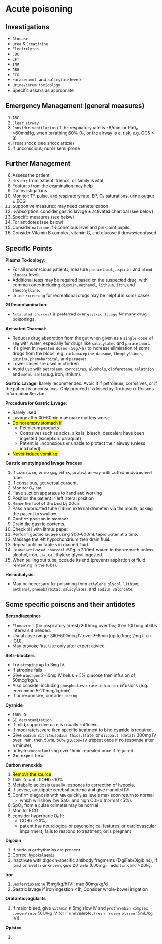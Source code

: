 
# **Acute poisoning**

## **Investigations**

- `Glucose`
- `Urea` & `Creatinine` 
- `Electrolytes`
- `CBC`
- `LFT`
- `INR`
- `ABG` 
- `ECG`
- `Paracetamol`, and `salicylate` levels
- `Urine/serum toxicology`
- Speciﬁc assays as appropriate

## **Emergency Management** (general measures)

1. `ABC`
2. `Clear airway`
3. `Consider ventilation` (if the respiratory rate is <8/min, or PaO₂ <60mmHg, when breathing 60% O₂, or the airway is at risk, e.g. GCS ≤ 8)
4. Treat shock (see shock article)
5. If unconscious, nurse semi-prone

## Further Management

6. Assess the patient
7. `History` from patient, friends, or family is vital
8. Features from the examination may help
9. Do Investigations
10. Monitor: T°, pulse, and respiratory rate, BP, O₂ saturations, urine output ± ECG 
11. Supportive measures: may need catheterization
12. ↓Absorption: consider gastric lavage ± activated charcoal (see below)
13. Speciﬁc measures (see below)
14. For antidotes (see below)
15. Consider `naloxone` if ↓conscious level and pin-point pupils 
16. Consider Vitamin B complex, vitamin C, and glucose if drowsy/confused

## **Speciﬁc Points**

**Plasma Toxicology**: 
- For all unconscious patients, measure `paracetamol`, `aspirin`, and `blood glucose` levels.
- Additional tests may be required based on the suspected drug, with common ones including `digoxin`, `methanol`, `lithium`, `iron`, and `theophylline`. 
- `Urine screening` for recreational drugs may be helpful in some cases.

**GI Decontamination**: 
- `Activated charcoal` is preferred over `gastric lavage` for many drug poisonings.

**Activated Charcoal**: 
- Reduces drug absorption from the gut when given as a `single dose of 50g` with water, especially for drugs like `salicylates` and `paracetamol`. 
- It's given in `repeated doses (50g/4h)` to increase elimination of some drugs from the blood, e.g. `carbamazepine`, `dapsone`, `theophyllines`, `quinine`, `phenobarbital`, and `paraquat`.
- Lower doses are used in children
- Avoid use with `petroleum`, `corrosives`, `alcohols`, `clofenotane`, `malathion` and `metal salts`(e.g. iron, lithium).

**Gastric Lavage**: Rarely recommended. Avoid it if petroleum, corrosives, or if the patient is unconscious. Only proceed if advised by Toxbase or Poisons Information Service.

**Procedure for Gastric Lavage**: 
- Rarely used
- Lavage after 30–60min may make matters worse
- <mark>Do not empty stomach if </mark>
	- Petroleum products
	- Corrosives such as acids, alkalis, bleach, descalers have been ingested (exception: paraquat), 
	- Patient is unconscious or unable to protect their airway (unless intubated)
- <mark> Never induce vomiting. </mark>

**Gastric emptying and lavage Process**

1. If comatose, or no gag reflex, protect airway with cuffed endotracheal tube. 
2. If conscious, get verbal consent.
3. Monitor O₂ sat.
4. Have suction apparatus to hand and working
5. Position the patient in left lateral position.
6. Raise the foot of the bed by 20cm.
7. Pass a lubricated tube (14mm external diameter) via the mouth, asking the patient to swallow.
8. Confirm position in stomach
9. Drain the gastric contents.
10. Check pH with litmus paper.
11. Perform gastric lavage using 300–600mL tepid water at a time. 
12. Massage the left hypochondrium then drain fluid.
13. Repeat until no tablets in drained fluid.
14. Leave `activated charcoal` (50g in 200mL water) in the stomach unless alcohol, iron, Li+, or ethylene glycol ingested.
15. When pulling out tube, occlude its end (prevents aspiration of fluid remaining in the tube).


**Hemodialysis**: 
- May be necessary for poisoning from `ethylene glycol`, `lithium`, `methanol`, `phenobarbital`, `salicylates`, and `sodium valproate`.


## **Some specific poisons and their antidotes**

**Benzodiazepines** 
- `Flumazenil` (for respiratory arrest) 200mcg over 15s; then 100mcg at 60s intervals if needed. 
- Usual dose range: 300–600mcg IV over 3–6min (up to 1mg; 2mg if on ICU). 
- May provoke fits. Use only after expert advice.

**Beta-blockers**
- Try `atropine` up to 3mg IV. 
- If atropine fails
- Give `glucagon` 2–10mg IV bolus + 5% glucose  then infusion of 50mcg/kg/h. 
- Also consider including `phosphodiesterase inhibitor` infusions (e.g. enoximone 5–20mcg/kg/min). 
- If unresponsive, consider `pacing`.

**Cyanide**

- `100% O₂`
- `GI decontamination`
- If mild, supportive care is usually sufficient. 
- If moderate/severe then specific treatment to bind cyanide is required. 
- Give `sodium nitrite`/`sodium thiosulfate`, or `dicobalt edetate` 300mg IV over 1min, then 50mL 50% `glucose` IV (repeat once if no response after a minute); 
- or `hydroxocobalamin`  5g over 15min repeated once if required. 
- Get expert help.

**Carbon monoxide**

1. <mark>Remove the source</mark>
2. `100% O₂` until COHb <10%
3. Metabolic acidosis usually responds to correction of hypoxia.
4. If severe, anticipate cerebral oedema and give mannitol IVI
5. Confirm diagnosis with `ABG` quickly as levels may soon return to normal
	- which will show low SaO₂ and high COHb (normal <5%).
6. SpO₂ from a pulse oximeter may be normal
7. Monitor ECG
8. consider hyperbaric O₂ If:
	-  COHb >20%, 
	- patient has neurological or psychological features, or cardiovascular impairment, fails to respond to treatment, or is pregnant

**Digoxin**

1. If serious arrhythmias are present
2. Correct `hypokalaemia` 
3. Inactivate with digoxin-specific antibody fragments (DigiFab/Digibind), If load or level is unknown, give 20 vials (800mg)—adult or child >20kg.

**Iron**

1. `Desferrioxamine` 15mg/kg/h IVI; max 80mg/kg/d. 
2.  Gastric lavage if iron ingestion <1h, Consider whole-bowel irrigation

**Oral anticoagulants**

1. If major bleed, give `vitamin K` 5mg slow IV and `prothrombin complex concentrate` 50U/kg IV (or if unavailable, `fresh frozen plasma` 15mL/kg IVI).

**Opiates**

1. 